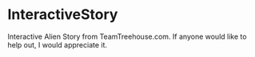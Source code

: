 # InteractiveStory
Interactive Alien Story from TeamTreehouse.com. If anyone would 
like to help out, I would appreciate it.

